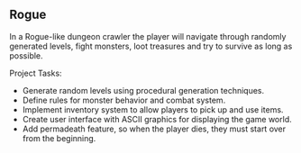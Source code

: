 ## Rogue
In a Rogue-like dungeon crawler the player will navigate through randomly generated levels, fight monsters, loot treasures and try to survive as long as possible.

Project Tasks:
* Generate random levels using procedural generation techniques.
* Define rules for monster behavior and combat system.
* Implement inventory system to allow players to pick up and use items.
* Create user interface with ASCII graphics for displaying the game world.
* Add permadeath feature, so when the player dies, they must start over from the beginning.
